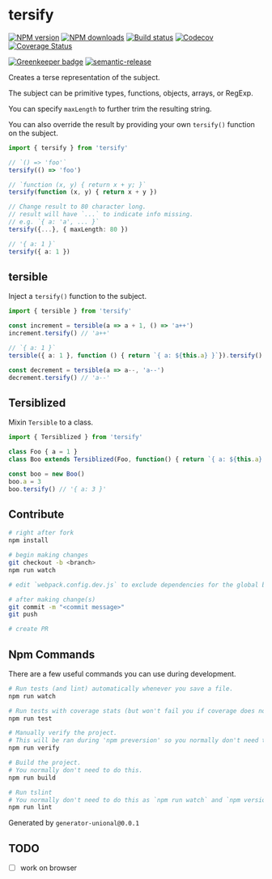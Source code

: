 # tersify

[![NPM version][npm-image]][npm-url]
[![NPM downloads][downloads-image]][downloads-url]
[![Build status][travis-image]][travis-url]
[![Codecov][codecov-image]][codecov-url]
[![Coverage Status][coveralls-image]][coveralls-url]

[![Greenkeeper badge][green-keeper-image]][green-keeper-url]
[![semantic-release][semantic-release-image]][semantic-release-url]

Creates a terse representation of the subject.

The subject can be primitive types, functions, objects, arrays, or RegExp.

You can specify `maxLength` to further trim the resulting string.

You can also override the result by providing your own `tersify()` function on the subject.

```ts
import { tersify } from 'tersify'

// `() => 'foo'`
tersify(() => 'foo')

// `function (x, y) { return x + y; }`
tersify(function (x, y) { return x + y })

// Change result to 80 character long.
// result will have `...` to indicate info missing.
// e.g. `{ a: 'a', ... }`
tersify({...}, { maxLength: 80 })

// '{ a: 1 }`
tersify({ a: 1 })
```

## tersible

Inject a `tersify()` function to the subject.

```ts
import { tersible } from 'tersify'

const increment = tersible(a => a + 1, () => 'a++')
increment.tersify() // 'a++'

// `{ a: 1 }`
tersible({ a: 1 }, function () { return `{ a: ${this.a} }`}).tersify()

const decrement = tersible(a => a--, 'a--')
decrement.tersify() // 'a--'
```

## Tersiblized

Mixin `Tersible` to a class.

```ts
import { Tersiblized } from 'tersify'

class Foo { a = 1 }
class Boo extends Tersiblized(Foo, function() { return `{ a: ${this.a} }` }) { }

const boo = new Boo()
boo.a = 3
boo.tersify() // '{ a: 3 }'
```

## Contribute

```sh
# right after fork
npm install

# begin making changes
git checkout -b <branch>
npm run watch

# edit `webpack.config.dev.js` to exclude dependencies for the global build.

# after making change(s)
git commit -m "<commit message>"
git push

# create PR
```

## Npm Commands

There are a few useful commands you can use during development.

```sh
# Run tests (and lint) automatically whenever you save a file.
npm run watch

# Run tests with coverage stats (but won't fail you if coverage does not meet criteria)
npm run test

# Manually verify the project.
# This will be ran during 'npm preversion' so you normally don't need to run this yourself.
npm run verify

# Build the project.
# You normally don't need to do this.
npm run build

# Run tslint
# You normally don't need to do this as `npm run watch` and `npm version` will automatically run lint for you.
npm run lint
```

Generated by `generator-unional@0.0.1`

## TODO

- [ ] work on browser

[npm-image]: https://img.shields.io/npm/v/tersify.svg?style=flat
[npm-url]: https://npmjs.org/package/tersify
[downloads-image]: https://img.shields.io/npm/dm/tersify.svg?style=flat
[downloads-url]: https://npmjs.org/package/tersify
[travis-image]: https://img.shields.io/travis/unional/tersify/master.svg?style=flat
[travis-url]: https://travis-ci.org/unional/tersify?branch=master
[codecov-image]: https://codecov.io/gh/unional/tersify/branch/master/graph/badge.svg
[codecov-url]: https://codecov.io/gh/unional/tersify
[coveralls-image]: https://coveralls.io/repos/github/unional/tersify/badge.svg
[coveralls-url]: https://coveralls.io/github/unional/tersify
[green-keeper-image]:
https://badges.greenkeeper.io/unional/tersify.svg
[green-keeper-url]:https://greenkeeper.io/
[semantic-release-image]:https://img.shields.io/badge/%20%20%F0%9F%93%A6%F0%9F%9A%80-semantic--release-e10079.svg
[semantic-release-url]:https://github.com/semantic-release/semantic-release
